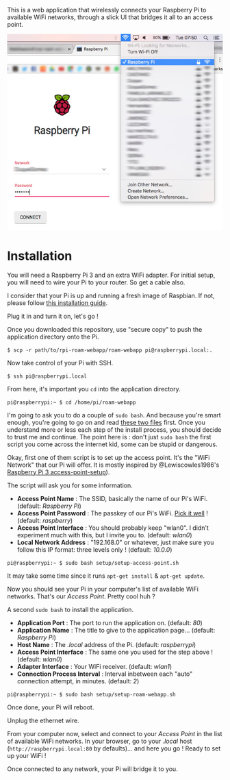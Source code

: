 This is a web application that wirelessly connects your Raspberry Pi to available WiFi networks, through a slick UI that bridges it all to an access point.

![Screenshot](screenshot.jpg)

# Installation

You will need a Raspberry Pi 3 and an extra WiFi adapter. For initial setup, you will need to wire your Pi to your router. So get a cable also.

I consider that your Pi is up and running a fresh image of Raspbian. If not, please follow [this installation guide](https://www.raspberrypi.org/documentation/installation/installing-images/README.md).

Plug it in and turn it on, let's go !

Once you downloaded this repository, use "secure copy" to push the application directory onto the Pi.
```
$ scp -r path/to/rpi-roam-webapp/roam-webapp pi@raspberrypi.local:.
```

Now take control of your Pi with SSH.
```
$ ssh pi@raspberrypi.local
```

From here, it's important you `cd` into the application directory.
```
pi@raspberrypi:~ $ cd /home/pi/roam-webapp
```

I'm going to ask you to do a couple of `sudo bash`. And because you're smart enough, you're going to go on and read [these two files](https://github.com/WebMaestroFr/rpi-roam-webapp/tree/master/roam-webapp/setup) first. Once you understand more or less each step of the install process, you should decide to trust me and continue. The point here is : don't just `sudo bash` the first script you come across the internet kid, some can be stupid or dangerous.

Okay, first one of them script is to set up the access point. It's the "WiFi Network" that our Pi will offer. It is mostly inspired by @Lewiscowles1986's [Raspberry Pi 3 access-point-setup](https://gist.github.com/Lewiscowles1986/fecd4de0b45b2029c390)).

The script will ask you for some information.
- **Access Point Name** : The SSID, basically the name of our Pi's WiFi. (default: *Raspberry Pi*)
- **Access Point Password** : The passkey of our Pi's WiFi. [Pick it well](https://strongpasswordgenerator.com/) ! (default: *raspberry*)
- **Access Point Interface** : You should probably keep "wlan0". I didn't experiment much with this, but I invite you to. (default: *wlan0*)
- **Local Network Address** : "192.168.0" or whatever, just make sure you follow this IP format: three levels only ! (default: *10.0.0*)

```
pi@raspberrypi:~ $ sudo bash setup/setup-access-point.sh
```
It may take some time since it runs `apt-get install` & `apt-get update`.

Now you should see your Pi in your computer's list of available WiFi networks. That's our *Access Point*. Pretty cool huh ?

A second `sudo bash` to install the application.
- **Application Port** : The port to run the application on. (default: *80*)
- **Application Name** : The title to give to the application page... (default: *Raspberry Pi*)
- **Host Name** : The *.local* address of the Pi. (default: *raspberrypi*)
- **Access Point Interface** : The same one you used for the step above ! (default: *wlan0*)
- **Adapter Interface** : Your WiFi receiver. (default: *wlan1*)
- **Connection Process Interval** : Interval inbetween each "auto" connection attempt, in minutes. (default: *2*)

```
pi@raspberrypi:~ $ sudo bash setup/setup-roam-webapp.sh
```

Once done, your Pi will reboot.

Unplug the ethernet wire.

From your computer now, select and connect to your *Access Point* in the list of available WiFi networks. In your browser, go to your *.local* host (`http://raspberrypi.local:80` by defaults)... and here you go ! Ready to set up your WiFi !

Once connected to any network, your Pi will bridge it to you.
